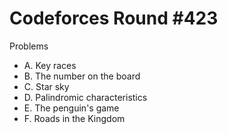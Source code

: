# Codeforces Round \#423

Problems
* A. Key races
* B. The number on the board
* C. Star sky
* D. Palindromic characteristics
* E. The penguin's game
* F. Roads in the Kingdom
